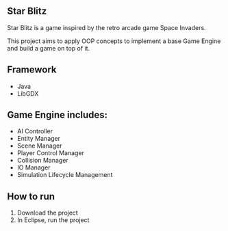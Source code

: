 ## Star Blitz
Star Blitz is a game inspired by the retro arcade game Space Invaders. 

This project aims to apply OOP concepts to implement a base Game Engine and build a game on top of it.

## Framework
* Java
* LibGDX

## Game Engine includes:
* AI Controller
* Entity Manager
* Scene Manager
* Player Control Manager
* Collision Manager
* IO Manager
* Simulation Lifecycle Management

## How to run
1. Download the project
2. In Eclipse, run the project
